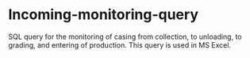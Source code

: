 # Incoming-monitoring-query
SQL query for the monitoring of casing from collection, to unloading, to grading, and entering of production.  This query is used in MS Excel.

